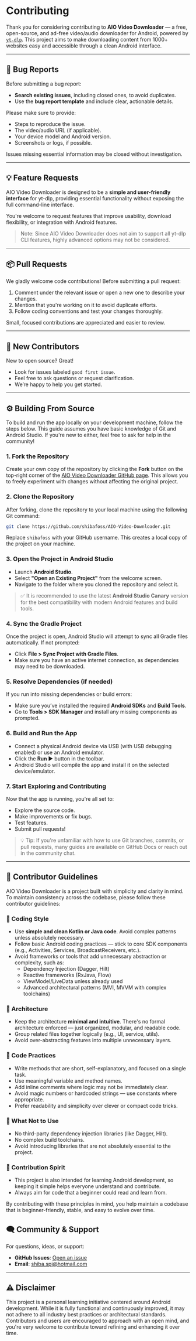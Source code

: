 # Contributing

Thank you for considering contributing to **AIO Video Downloader** — a free, open-source, and ad-free video/audio downloader for Android, powered by [`yt-dlp`](https://github.com/yt-dlp/yt-dlp). This project aims to make downloading content from 1000+ websites easy and accessible through a clean Android interface.

---

## 🐞 Bug Reports

Before submitting a bug report:

- **Search existing issues**, including closed ones, to avoid duplicates.
- Use the **bug report template** and include clear, actionable details.

Please make sure to provide:

- Steps to reproduce the issue.
- The video/audio URL (if applicable).
- Your device model and Android version.
- Screenshots or logs, if possible.

Issues missing essential information may be closed without investigation.

---

## 💡 Feature Requests

AIO Video Downloader is designed to be a **simple and user-friendly interface** for yt-dlp, providing essential functionality without exposing the full command-line interface.

You're welcome to request features that improve usability, download flexibility, or integration with Android features.

> Note: Since AIO Video Downloader does not aim to support all yt-dlp CLI features, highly advanced options may not be considered.

---

## 📦 Pull Requests

We gladly welcome code contributions! Before submitting a pull request:

1. Comment under the relevant issue or open a new one to describe your changes.
2. Mention that you're working on it to avoid duplicate efforts.
3. Follow coding conventions and test your changes thoroughly.

Small, focused contributions are appreciated and easier to review.

---

## 👋 New Contributors

New to open source? Great!

- Look for issues labeled `good first issue`.
- Feel free to ask questions or request clarification.
- We’re happy to help you get started.

---

## ⚙️ Building From Source

To build and run the app locally on your development machine, follow the steps below. This guide assumes you have basic knowledge of Git and Android Studio. If you're new to either, feel free to ask for help in the community!

### 1. Fork the Repository

Create your own copy of the repository by clicking the **Fork** button on the top-right corner of the [AIO Video Downloader GitHub page](https://github.com/shibafoss/AIO-Video-Downloader). This allows you to freely experiment with changes without affecting the original project.

### 2. Clone the Repository

After forking, clone the repository to your local machine using the following Git command:

```bash
git clone https://github.com/shibafoss/AIO-Video-Downloader.git
```

Replace `shibafoss` with your GitHub username. This creates a local copy of the project on your machine.

### 3. Open the Project in Android Studio

- Launch **Android Studio**.
- Select **"Open an Existing Project"** from the welcome screen.
- Navigate to the folder where you cloned the repository and select it.

> ✅ It is recommended to use the latest **Android Studio Canary** version for the best compatibility with modern Android features and build tools.

### 4. Sync the Gradle Project

Once the project is open, Android Studio will attempt to sync all Gradle files automatically. If not prompted:

- Click **File > Sync Project with Gradle Files**.
- Make sure you have an active internet connection, as dependencies may need to be downloaded.

### 5. Resolve Dependencies (if needed)

If you run into missing dependencies or build errors:

- Make sure you’ve installed the required **Android SDKs** and **Build Tools**.
- Go to **Tools > SDK Manager** and install any missing components as prompted.

### 6. Build and Run the App

- Connect a physical Android device via USB (with USB debugging enabled) or use an Android emulator.
- Click the **Run ▶** button in the toolbar.
- Android Studio will compile the app and install it on the selected device/emulator.

### 7. Start Exploring and Contributing

Now that the app is running, you're all set to:

- Explore the source code.
- Make improvements or fix bugs.
- Test features.
- Submit pull requests!

> 💡 Tip: If you're unfamiliar with how to use Git branches, commits, or pull requests, many guides are available on GitHub Docs or reach out in the community chat.

---

## 📜 Contributor Guidelines

AIO Video Downloader is a project built with simplicity and clarity in mind. To maintain consistency across the codebase, please follow these contributor guidelines:

### 🔧 Coding Style

- Use **simple and clean Kotlin or Java code**. Avoid complex patterns unless absolutely necessary.
- Follow basic Android coding practices — stick to core SDK components (e.g., Activities, Services, BroadcastReceivers, etc.).
- Avoid frameworks or tools that add unnecessary abstraction or complexity, such as:
    - Dependency Injection (Dagger, Hilt)
    - Reactive frameworks (RxJava, Flow)
    - ViewModel/LiveData unless already used
    - Advanced architectural patterns (MVI, MVVM with complex toolchains)

### 🧩 Architecture

- Keep the architecture **minimal and intuitive**. There's no formal architecture enforced — just organized, modular, and readable code.
- Group related files together logically (e.g., UI, service, utils).
- Avoid over-abstracting features into multiple unnecessary layers.

### 📝 Code Practices

- Write methods that are short, self-explanatory, and focused on a single task.
- Use meaningful variable and method names.
- Add inline comments where logic may not be immediately clear.
- Avoid magic numbers or hardcoded strings — use constants where appropriate.
- Prefer readability and simplicity over clever or compact code tricks.

### 🚫 What Not to Use

- No third-party dependency injection libraries (like Dagger, Hilt).
- No complex build toolchains.
- Avoid introducing libraries that are not absolutely essential to the project.

### 🤝 Contribution Spirit

- This project is also intended for learning Android development, so keeping it simple helps everyone understand and contribute.
- Always aim for code that a beginner could read and learn from.

By contributing with these principles in mind, you help maintain a codebase that is beginner-friendly, stable, and easy to evolve over time.

## 🗨️ Community & Support

For questions, ideas, or support:

- **GitHub Issues**: [Open an issue](https://github.com/shibafoss/AIO-Video-Downloader/issues)
- **Email**: shiba.spj@hotmail.com

---

## ⚠️ Disclaimer

This project is a personal learning initiative centered around Android development. While it is fully functional and continuously improved, it may not adhere to all industry best practices or architectural standards. Contributors and users are encouraged to approach with an open mind, and you're very welcome to contribute toward refining and enhancing it over time.